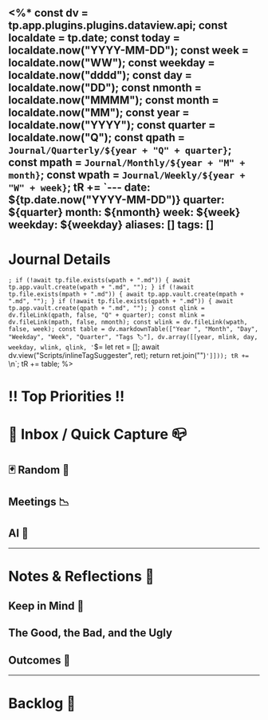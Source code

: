 <%*
const dv = tp.app.plugins.plugins.dataview.api;
const localdate = tp.date;
const today = localdate.now("YYYY-MM-DD");
const week = localdate.now("WW");
const weekday = localdate.now("dddd");
const day = localdate.now("DD");
const nmonth = localdate.now("MMMM");
const month = localdate.now("MM");
const year = localdate.now("YYYY");
const quarter = localdate.now("Q");
const qpath = `Journal/Quarterly/${year + "Q" + quarter}`;
const mpath = `Journal/Monthly/${year + "M" + month}`;
const wpath = `Journal/Weekly/${year + "W" + week}`;
tR +=
`---
date: ${tp.date.now("YYYY-MM-DD")}
quarter: ${quarter} 
month: ${nmonth} 
week: ${week} 
weekday: ${weekday}
aliases: []
tags: []
---

# Journal Details
`;
if (!await tp.file.exists(wpath + ".md")) {
	await tp.app.vault.create(wpath + ".md", "");
}
if (!await tp.file.exists(mpath + ".md")) {
	await tp.app.vault.create(mpath + ".md", "");
}
if (!await tp.file.exists(qpath + ".md")) {
	await tp.app.vault.create(qpath + ".md", "");
}
const qlink = dv.fileLink(qpath, false, "Q" + quarter);
const mlink = dv.fileLink(mpath, false, nmonth);
const wlink = dv.fileLink(wpath, false, week);
const table = dv.markdownTable(["Year ", "Month", "Day", "Weekday", "Week", "Quarter", "Tags 🏷️"], dv.array([[year, mlink, day, weekday, wlink, qlink, '`$= let ret = []; await dv.view("Scripts/inlineTagSuggester", ret); return ret.join("")`']]));
tR += `\n`;
tR += table;
%>
# ‼️ Top Priorities ‼️


# 📨 Inbox / Quick Capture 📪

## 🃏 Random 🎲


## Meetings 📉


## AI 🤖


---

# Notes & Reflections 💭

## Keep in Mind 🧠


## The Good, the Bad, and the Ugly 


## Outcomes 🥅


---

# Backlog 📜